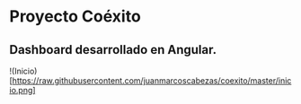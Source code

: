 # Proyecto Coéxito

## Dashboard desarrollado en Angular.

!(Inicio)[https://raw.githubusercontent.com/juanmarcoscabezas/coexito/master/inicio.png]
